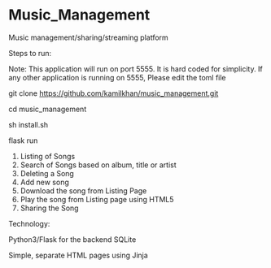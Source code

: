 # Music_Management

Music management/sharing/streaming platform

Steps to run:

Note: This application will run on port 5555. It is hard coded for simplicity.
If any other application is running on 5555, Please edit the toml file

git clone https://github.com/kamilkhan/music_management.git

cd music_management

sh install.sh

flask run

1. Listing of Songs
2. Search of Songs based on album, title or artist
3. Deleting a Song
4. Add new song
5. Download the song from Listing Page
6. Play the song from Listing page using HTML5
7. Sharing the Song

Technology:

Python3/Flask for the backend
SQLite

Simple, separate HTML pages using Jinja



